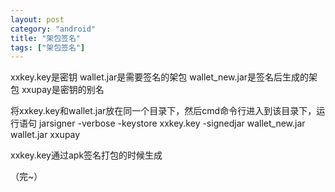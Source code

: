 ```yaml
---
layout: post
category: "android"
title: "架包签名"
tags: ["架包签名"]
---
```


xxkey.key是密钥
wallet.jar是需要签名的架包
wallet_new.jar是签名后生成的架包
xxupay是密钥的别名


将xxkey.key和wallet.jar放在同一个目录下，然后cmd命令行进入到该目录下，运行语句
jarsigner -verbose -keystore xxkey.key -signedjar wallet_new.jar wallet.jar xxupay


xxkey.key通过apk签名打包的时候生成


（完~）